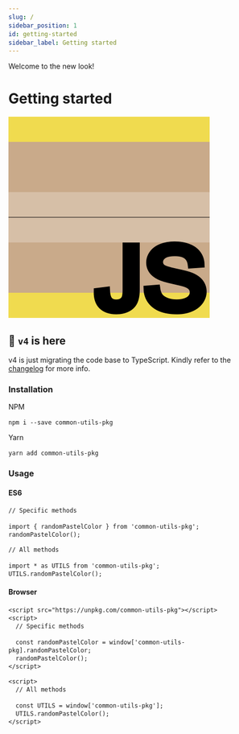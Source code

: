 ```yaml
---
slug: /
sidebar_position: 1
id: getting-started
sidebar_label: Getting started
---
```


Welcome to the new look!

# Getting started

![img](img/js-pkg.png#center)

## :tada: `v4` is here

v4 is just migrating the code base to TypeScript. Kindly refer to the [changelog](https://common-utils-pkg.js.org/changelog.html) for more info.

### Installation

NPM

```
npm i --save common-utils-pkg
```

Yarn

```
yarn add common-utils-pkg
```

### Usage

#### ES6

```
// Specific methods

import { randomPastelColor } from 'common-utils-pkg';
randomPastelColor();
```

```
// All methods

import * as UTILS from 'common-utils-pkg';
UTILS.randomPastelColor();
```

#### Browser

```
<script src="https://unpkg.com/common-utils-pkg"></script>
<script>
  // Specific methods

  const randomPastelColor = window['common-utils-pkg].randomPastelColor;
  randomPastelColor();
</script>
```

```
<script>
  // All methods

  const UTILS = window['common-utils-pkg'];
  UTILS.randomPastelColor();
</script>
```
